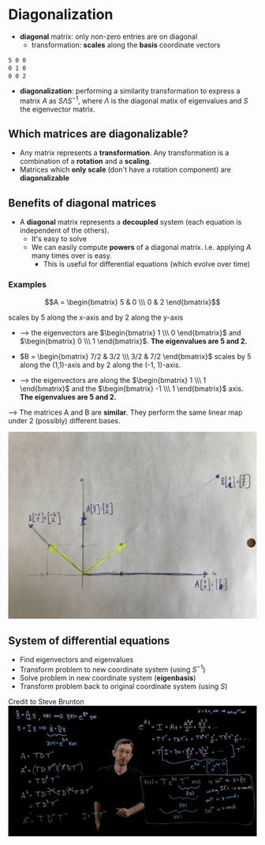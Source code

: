 # Diagonalization

- __diagonal__ matrix: only non-zero entries are on diagonal
  - transformation: __scales__ along the __basis__ coordinate vectors

```
5 0 0 
0 1 0 
0 0 2
```

- __diagonalization__: performing a similarity transformation to express a matrix $A$ as $S \Lambda S^{-1}$, where $\Lambda$ is the diagonal matix of eigenvalues and $S$ the eigenvector matrix.

## Which matrices are diagonalizable?

- Any matrix represents a __transformation__. Any transformation is a combination of a __rotation__ and a __scaling__.
- Matrices which __only scale__ (don't have a rotation component) are __diagonalizable__

## Benefits of diagonal matrices

- A __diagonal__ matrix represents a __decoupled__ system (each equation is independent of the others). 
  - It's easy to solve
  - We can easily compute __powers__ of a diagonal matrix. i.e. applying $A$ many times over is easy.
    - This is useful for differential equations (which evolve over time)

### Examples

```math
A = \begin{bmatrix} 5 & 0 \\\ 0 & 2 \end{bmatrix}
```
scales by 5 along the x-axis and by 2 along the y-axis

- --> the eigenvectors are $\begin{bmatrix} 1 \\\ 0 \end{bmatrix}$ and $\begin{bmatrix} 0 \\\ 1 \end{bmatrix}$. __The eigenvalues are 5 and 2.__

- $B = \begin{bmatrix} 7/2 & 3/2 \\\ 3/2 & 7/2 \end{bmatrix}$ scales by 5 along the (1,1)-axis and by 2 along the (-1, 1)-axis.

- --> the eigenvectors are along the $\begin{bmatrix} 1 \\\ 1 \end{bmatrix}$ and the $\begin{bmatrix} -1 \\\ 1 \end{bmatrix}$ axis. __The eigenvalues are 5 and 2.__

--> The matrices A and B are __similar__. They perform the same linear map under 2 (possibly) different bases.

![eigenbasis](../assets/IMG_5994.JPG)

## System of differential equations

- Find eigenvectors and eigenvalues
- Transform problem to new coordinate system (using $S^{-1}$)
- Solve problem in new coordinate system (__eigenbasis__)
- Transform problem back to original coordinate system (using $S$)

Credit to Steve Brunton
![differential equations](../assets/diff_eqns.png)
